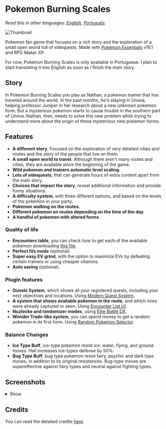 # Pokemon Burning Scales

*Read this in other languages: [English](README.md), [Português](Docs/README.pt.md).*

![Thumbnail](https://user-images.githubusercontent.com/64505839/126537600-ea1142b8-32a6-4646-a451-77852e4e190a.png)

Pokemon fan game that focuses on a rich story and the exploration of a small open world full of sidequests. Made with [Pokémon Essentials](https://github.com/Maruno17/pokemon-essentials) v19.1 and RPG Maker XP.

For now, Pokemon Burning Scales is only available in Portuguese. I plan to start translating it into English as soon as I finish the main story.

## Story

In Pokemon Burning Scales you play as Nathan, a pokemon trainer that has traveled around the world. In the past months, he's staying in Unova, helping professor Juniper in her research about a new unknown pokemon form. But a mysterious pokemon starts to cause trouble in the southern part of Unova. Nathan, then, needs to solve this new problem while trying to understand more about the origin of these mysterious new pokemon forms.

## Features

* **A different story**, Focused on the exploration of very detailed cities and routes and the story of the people that live on them.
* **A small open world to travel.** Although there aren't many routes and cities, they are available since the beginning of the game.
* **Wild pokemon and trainers automatic level scaling**.
* **Lots of sidequests**, that can generate hours of extra content apart from the main story.
* **Choices that impact the story**, reveal additional information and provide funny situations.
* **A difficulty system**, with three different options, and based on the levels of the pokemon in your party.
* **Pokemon walking on the routes**.
* **Different pokemon on routes depending on the time of the day**.
* **A handful of pokemon with altered forms**.

### Quality of life

* **Encounters table**, you can check how to get each of the available pokemon downloading [this file](https://github.com/Benitex/Pokemon-Burning-Scales/blob/main/Docs/Encounter%20locations.xlsx).
* **Perfect IVs mode** (optional).
* **Super easy EV grind**, with the option to maximize EVs by defeating certain trainers or using cheaper vitamins.
* **Auto saving** (optional).

### Plugin features

* **Quests System**, which shows all your registered quests, including your next objectives and locations. Using [Modern Quest System](https://reliccastle.com/resources/709/).
* **A system that shows available pokemon in the route**, and which ones were already captured or seen. Using [Encounter List UI](https://reliccastle.com/resources/658/).
* **Nuzlocke and randomizer modes**, using [Elite Battle DX](https://luka-sj.com/res/ebdx).
* **Wonder Trade-like system**, you can spend money to get a random pokemon in its first form. Using [Random Pokemon Selector](https://reliccastle.com/resources/693/).

### Balance Changes

* **Ice Type Buff**, ice-type pokemon resist ice, water, flying, and ground moves. Hail increases ice-types defense by 50%.
* **Bug Type Buff**, bug type pokemon resist fairy, psychic and dark type moves, in addition to its original resistances. Bug-type moves are supereffective against fairy types and neutral against fighting types.

## Screenshots

<details>
<summary>Show</summary>
<img src="https://user-images.githubusercontent.com/64505839/144768048-336ded8b-f99c-48c1-ad57-e9706e8f6ceb.png" width="400"/> <img src="https://user-images.githubusercontent.com/64505839/144768040-f444fe4a-2e4f-4f42-9ae6-fc4623a222c3.png" width="400"/>
<img src="https://user-images.githubusercontent.com/64505839/144768035-7d5a0174-9834-4b23-9736-f4d87cc33719.png" width="400"/> <img src="https://user-images.githubusercontent.com/64505839/144768029-913482da-a4a4-4643-9b4c-3174cdf278ea.png" width="400"/>
<img src="https://user-images.githubusercontent.com/64505839/144768052-732953e2-671d-4c43-9b0c-9890601158f0.png" width="400"/> <img src="https://user-images.githubusercontent.com/64505839/144768054-ea8f6f55-60e6-4354-865f-d58428704eaf.png" width="400"/>
<img src="https://user-images.githubusercontent.com/64505839/144768044-5021f3cc-9c87-4901-b027-18d3053cc2cc.png" width="400"/> <img src="https://user-images.githubusercontent.com/64505839/162638956-f175a2c1-ccc4-4242-822c-3c66b4aa153a.png" width="400"/>
<img src="https://user-images.githubusercontent.com/64505839/162638984-516b63eb-14ce-4a41-879d-fd45ec4c07aa.png" width="400"/> <img src="https://user-images.githubusercontent.com/64505839/162639379-cb054aca-2507-4782-af3b-8a86d099aa0b.png" width="400"/>
</details>

## Credits

You can read the detailed credits [here](Docs/Créditos.md).
